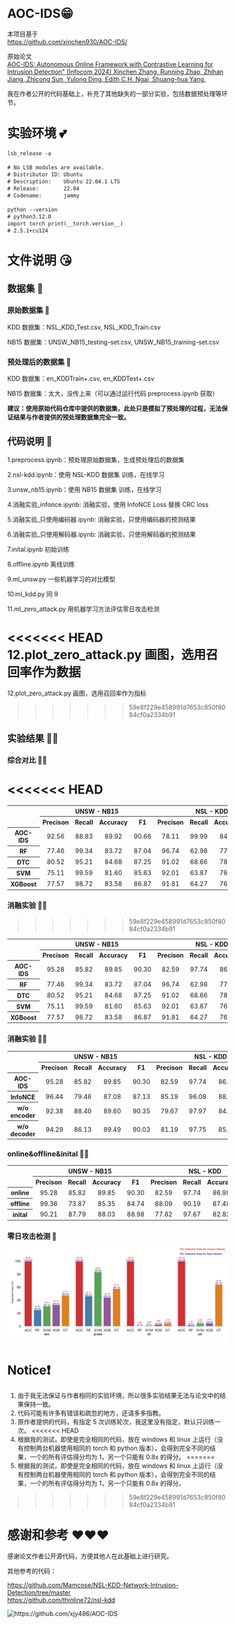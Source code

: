 # AOC-IDS😁

本项目基于  
https://github.com/xinchen930/AOC-IDS/

原始论文  
[AOC-IDS: Autonomous Online Framework with Contrastive Learning for Intrusion Detection" (Infocom 2024)
Xinchen Zhang, Running Zhao, Zhihan Jiang, Zhicong Sun, Yulong Ding, Edith C.H. Ngai, Shuang-hua Yang.](https://ieeexplore.ieee.org/document/10621346/)

我在作者公开的代码基础上，补充了其他缺失的一部分实验，包括数据预处理等环节。

# 实验环境 💕

```
lsb_release -a

# No LSB modules are available.
# Distributor ID: Ubuntu
# Description:    Ubuntu 22.04.1 LTS
# Release:        22.04
# Codename:       jammy

python --version
# python3.12.0
import torch print(__torch.version__)
# 2.5.1+cu124
```

# 文件说明 😘

## 数据集 🤡

### 原始数据集 🤡

KDD 数据集：NSL_KDD_Test.csv, NSL_KDD_Train.csv

NB15 数据集：UNSW_NB15_testing-set.csv, UNSW_NB15_training-set.csv

### 预处理后的数据集 🤡

KDD 数据集：en_KDDTrain+.csv, en_KDDTest+.csv

NB15 数据集：太大，没传上来（可以通过运行代码 preprocess.ipynb 获取）

**建议：使用原始代码仓库中提供的数据集，此处只是模拟了预处理的过程，无法保证结果与作者提供的预处理数据集完全一致。**

## 代码说明 🤡

1.preprocess.ipynb：预处理原始数据集，生成预处理后的数据集

2.nsl-kdd.ipynb：使用 NSL-KDD 数据集 训练，在线学习

3.unsw_nb15.ipynb：使用 NB15 数据集 训练，在线学习

4.消融实验\_infonce.ipynb: 消融实验，使用 InfoNCE Loss 替换 CRC loss

5.消融实验\_只使用编码器.ipynb: 消融实验，只使用编码器的预测结果

6.消融实验\_只使用解码器.ipynb: 消融实验，只使用解码器的预测结果

7.inital.ipynb 初始训练

8.offline.ipynb 离线训练

9.ml_unsw.py 一些机器学习的对比模型

10.ml_kdd.py 同 9

11.ml_zero_attack.py 用机器学习方法评估零日攻击检测

<<<<<<< HEAD
12.plot_zero_attack.py 画图，选用召回率作为数据
=======
12.plot_zero_attack.py 画图，选用召回率作为指标
>>>>>>> 59e8f229e458991d7653c850f8084cf0a2334b91

## 实验结果 🤦‍♀️

### 综合对比 🤦‍♂️

<<<<<<< HEAD
=======
<table style="margin: 0 auto; text-align: center;">
  <tr>
    <td rowspan="2"></td>  
    <th colspan="4">UNSW - NB15</th>
    <th colspan="4">NSL - KDD</th>
  </tr>
  <tr>
    <th>Precison</th>
    <th>Recall</th>
    <th>Accuracy</th>
    <th>F1</th>
    <th>Precison</th>
    <th>Recall</th>
    <th>Accuracy</th>
    <th>F1</th>
  </tr>
  <tr>
    <th>AOC-IDS</th>
    <td>92.56</td>
    <td>88.83</td>
    <td>89.92</td>
    <td>90.66</td>
    <td>78.11</td>
    <td>99.99</td>
    <td>84.04</td>
    <td>87.71</td>
  </tr>
  <tr>
    <th>RF</th>
    <td>77.46</td>
    <td>99.34</td>
    <td>83.72</td>
    <td>87.04</td>
    <td>96.74</td>
    <td>62.98</td>
    <td>77.71</td>
    <td>76.29</td>
  </tr>
  <tr>
    <th>DTC</th>
    <td>80.52</td>
    <td>95.21</td>
    <td>84.68</td>
    <td>87.25</td>
    <td>91.02</td>
    <td>68.66</td>
    <td>78.30</td>
    <td>78.28</td>
  </tr>
  <tr>
    <th>SVM</th>
    <td>75.11</td>
    <td>99.59</td>
    <td>81.60</td>
    <td>85.63</td>
    <td>92.01</td>
    <td>63.87</td>
    <td>76.28</td>
    <td>75.40</td>
  </tr>
  <tr>
    <th>XGBoost</th>
    <td>77.57</td>
    <td>98.72</td>
    <td>83.58</td>
    <td>86.87</td>
    <td>91.81</td>
    <td>64.27</td>
    <td>76.40</td>
    <td>75.61</td>
  </tr>
</table>
</table>

### 消融实验 🤷‍♀️
>>>>>>> 59e8f229e458991d7653c850f8084cf0a2334b91
<table style="margin: 0 auto; text-align: center;">
  <tr>
    <td rowspan="2"></td>  
    <th colspan="4">UNSW - NB15</th>
    <th colspan="4">NSL - KDD</th>
  </tr>
  <tr>
    <th>Precison</th>
    <th>Recall</th>
    <th>Accuracy</th>
    <th>F1</th>
    <th>Precison</th>
    <th>Recall</th>
    <th>Accuracy</th>
    <th>F1</th>
  </tr>
  <tr>
    <th>AOC-IDS</th>
    <td>95.28</td>
    <td>85.82</td>
    <td>89.85</td>
    <td>90.30</td>
    <td>82.59</td>
    <td>97.74</td>
    <td>86.98</td>
    <td>89.53</td>
  </tr>
  <tr>
    <th>RF</th>
    <td>77.46</td>
    <td>99.34</td>
    <td>83.72</td>
    <td>87.04</td>
    <td>96.74</td>
    <td>62.98</td>
    <td>77.71</td>
    <td>76.29</td>
  </tr>
  <tr>
    <th>DTC</th>
    <td>80.52</td>
    <td>95.21</td>
    <td>84.68</td>
    <td>87.25</td>
    <td>91.02</td>
    <td>68.66</td>
    <td>78.30</td>
    <td>78.28</td>
  </tr>
  <tr>
    <th>SVM</th>
    <td>75.11</td>
    <td>99.59</td>
    <td>81.60</td>
    <td>85.63</td>
    <td>92.01</td>
    <td>63.87</td>
    <td>76.28</td>
    <td>75.40</td>
  </tr>
  <tr>
    <th>XGBoost</th>
    <td>77.57</td>
    <td>98.72</td>
    <td>83.58</td>
    <td>86.87</td>
    <td>91.81</td>
    <td>64.27</td>
    <td>76.40</td>
    <td>75.61</td>
  </tr>
</table>

### 消融实验 🤷‍♀️

<table style="margin: 0 auto; text-align: center;">
  <tr>
    <td rowspan="2"></td>  
    <th colspan="4">UNSW - NB15</th>
    <th colspan="4">NSL - KDD</th>
  </tr>
  <tr>
    <th>Precison</th>
    <th>Recall</th>
    <th>Accuracy</th>
    <th>F1</th>
    <th>Precison</th>
    <th>Recall</th>
    <th>Accuracy</th>
    <th>F1</th>
  </tr>
  <tr>
    <th>AOC-IDS</th>
    <td>95.28</td>
    <td>85.82</td>
    <td>89.85</td>
    <td>90.30</td>
    <td>82.59</td>
    <td>97.74</td>
    <td>86.98</td>
    <td>89.53</td>
  </tr>
  <tr>
    <th>InfoNCE</th>
    <td>96.44</td>
    <td>79.46</td>
    <td>87.08</td>
    <td>87.13</td>
    <td>85.19</td>
    <td>96.08</td>
    <td>88.26</td>
    <td>90.31</td>
  </tr>
  <tr>
    <th>w/o encoder</th>
    <td>92.38</td>
    <td>88.40</td>
    <td>89.60</td>
    <td>90.35</td>
    <td>79.67</td>
    <td>97.97</td>
    <td>84.62</td>
    <td>87.88</td
  </tr>
  <tr>
    <th>w/o decoder</th>
    <td>94.29</td>
    <td>86.13</td>
    <td>89.49</td>
    <td>90.03</td>
    <td>81.19</td>
    <td>97.75</td>
    <td>85.83</td>
    <td>88.71</td>
  </tr>
</table>

### online&offline&inital 🤷‍♂️

<table style="margin: 0 auto; text-align: center;">
  <tr>
    <td rowspan="2"></td>  
    <th colspan="4">UNSW - NB15</th>
    <th colspan="4">NSL - KDD</th>
  </tr>
  <tr>
    <th>Precison</th>
    <th>Recall</th>
    <th>Accuracy</th>
    <th>F1</th>
    <th>Precison</th>
    <th>Recall</th>
    <th>Accuracy</th>
    <th>F1</th>
  </tr>
  <tr>
    <th>online</th>
    <td>95.28</td>
    <td>85.82</td>
    <td>89.85</td>
    <td>90.30</td>
    <td>82.59</td>
    <td>97.74</td>
    <td>86.98</td>
    <td>89.53</td>
  </tr>
  <tr>
    <th>offline</th>
    <td>99.36</td>
    <td>73.87</td>
    <td>85.35</td>
    <td>84.74</td>
    <td>88.09</td>
    <td>90.19</td>
    <td>87.48</td>
    <td>89.13</td>
  </tr>
  <tr>
    <th>inital</th>
    <td>90.21</td>
    <td>87.79</td>
    <td>88.03</td>
    <td>88.98</td>
    <td>77.82</td>
    <td>97.67</td>
    <td>82.82</td>
    <td>86.62</td>
  </tr>

</table>

### 零日攻击检测 💑

![零日攻击检测结果图](./zero_fig.png)

# Notice❗

1. 由于我无法保证与作者相同的实验环境，所以很多实验结果无法与论文中的结果保持一致。
2. 代码可能有许多有错误和疏忽的地方，还请多多指教。
3. 原作者提供的代码，有指定 5 次训练轮次，我这里没有指定，默认只训练一次。
<<<<<<< HEAD
4. 根据我的测试，即使是完全相同的代码，放在 windows 和 linux 上运行（没有控制两台机器使用相同的 torch 和 python 版本），会得到完全不同的结果，一个的所有评估得分均为 1，另一个只能有 0.8x 的得分。
=======
5. 根据我的测试，即使是完全相同的代码，放在 windows 和 linux 上运行（没有控制两台机器使用相同的 torch 和 python 版本），会得到完全不同的结果，一个的所有评估得分均为 1，另一个只能有 0.8x 的得分。
>>>>>>> 59e8f229e458991d7653c850f8084cf0a2334b91

# 感谢和参考 ❤️❤️❤️

感谢论文作者公开源代码，方便其他人在此基础上进行研究。

其他参考的代码：

https://github.com/Mamcose/NSL-KDD-Network-Intrusion-Detection/tree/master  
https://github.com/thinline72/nsl-kdd

<img src="https://count.getloli.com/@AOC-IDS" alt="https://github.com/xjy486/AOC-IDS"/>
